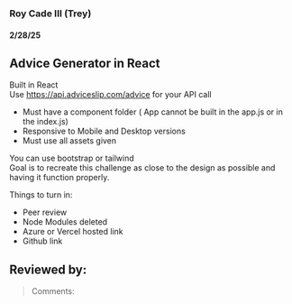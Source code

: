 ### Roy Cade III (Trey)

#### 2/28/25

## Advice Generator in React
Built in React <br>
Use https://api.adviceslip.com/advice for your API call
- Must have a component folder ( App cannot be built in the app.js or in the index.js)
- Responsive to Mobile and Desktop versions
- Must use all assets given

You can use bootstrap or tailwind <br>
Goal is to recreate this challenge as close to the design as possible and having it function properly.


Things to turn in:
- Peer review
- Node Modules deleted
- Azure or Vercel hosted link
- Github link

## Reviewed by: 

> Comments:


